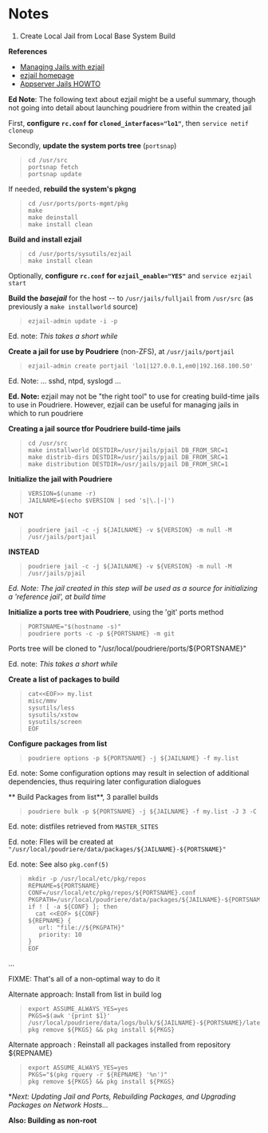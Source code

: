 
# Notes

1. Create Local Jail from Local Base System Build

**References**
* [Managing Jails with ezjail](https://www.freebsd.org/doc/handbook/jails-ezjail.html)
* [ezjail homepage](https://erdgeist.org/arts/software/ezjail/)
* [Appserver Jails HOWTO](https://wiki.freebsd.org/AppserverJailsHOWTO)

**Ed Note**: The following text about ezjail might be a useful summary, though not going into detail about launching poudriere from within the created jail

First, **configure `rc.conf` for `cloned_interfaces="lo1"`**, then `service netif cloneup`

Secondly, **update the system ports tree** (`portsnap`) 

>     cd /usr/src
>     portsnap fetch
>     portsnap update

If needed, **rebuild the system's pkgng**

>     cd /usr/ports/ports-mgmt/pkg
>     make
>     make deinstall
>     make install clean

**Build and install ezjail**

>     cd /usr/ports/sysutils/ezjail
>     make install clean

Optionally, **configure `rc.conf` for `ezjail_enable="YES"`** and `service ezjail start`

**Build the _basejail_** for the host -- to `/usr/jails/fulljail` from `/usr/src` (as previously a `make installworld` source)

>     ezjail-admin update -i -p

Ed. note: _This takes a short while_

**Create a jail for use by Poudriere** (non-ZFS), at `/usr/jails/portjail`

>     ezjail-admin create portjail 'lo1|127.0.0.1,em0|192.168.100.50'

Ed. Note: ... sshd, ntpd, syslogd ...

**Ed. Note:** ezjail may not be "the right tool" to use for creating build-time jails to use in Poudriere. However, ezjail can be useful for managing jails in which to run poudriere

**Creating a jail source tfor Poudriere build-time jails**

>     cd /usr/src
>     make installworld DESTDIR=/usr/jails/pjail DB_FROM_SRC=1
>     make distrib-dirs DESTDIR=/usr/jails/pjail DB_FROM_SRC=1
>     make distribution DESTDIR=/usr/jails/pjail DB_FROM_SRC=1


**Initialize the jail with Poudriere**

>     VERSION=$(uname -r)
>     JAILNAME=$(echo $VERSION | sed 's|\.|-|')

**NOT**
>     poudriere jail -c -j ${JAILNAME} -v ${VERSION} -m null -M /usr/jails/portjail

**INSTEAD**
>     poudriere jail -c -j ${JAILNAME} -v ${VERSION} -m null -M /usr/jails/pjail

_Ed. Note: The jail created in this step will be used as a source for initializing a 'reference jail', at build time_

**Initialize a ports tree with Poudriere**, using the 'git' ports method

>     PORTSNAME="$(hostname -s)"
>     poudriere ports -c -p ${PORTSNAME} -m git

Ports tree will be cloned to "/usr/local/poudriere/ports/${PORTSNAME}"

Ed. note: _This takes a short while_

**Create a list of packages to build**

>     cat<<EOF>> my.list
>     misc/mmv
>     sysutils/less
>     sysutils/xstow
>     sysutils/screen
>     EOF

**Configure packages from list**

>     poudriere options -p ${PORTSNAME} -j ${JAILNAME} -f my.list

Ed. note: Some configuration options may result in selection of additional dependencies, thus requiring later configuration dialogues

** Build Packages from list**, 3 parallel builds

>     poudriere bulk -p ${PORTSNAME} -j ${JAILNAME} -f my.list -J 3 -C

Ed. note: distfiles retrieved from `MASTER_SITES`

Ed. note: FIles will be created at  `"/usr/local/poudriere/data/packages/${JAILNAME}-${PORTSNAME}"`

Ed. note: See also `pkg.conf(5)`

>     mkdir -p /usr/local/etc/pkg/repos
>     REPNAME=${PORTSNAME}
>     CONF=/usr/local/etc/pkg/repos/${PORTSNAME}.conf
>     PKGPATH=/usr/local/poudriere/data/packages/${JAILNAME}-${PORTSNAME}
>     if ! [ -a ${CONF} ]; then
>       cat <<EOF> ${CONF}
>     ${REPNAME} {
>        url: "file://${PKGPATH}"
>        priority: 10
>     }
>     EOF

...

FIXME: That's all of a non-optimal way to do it


Alternate approach: Install from list in build log 

>     export ASSUME_ALWAYS_YES=yes
>     PKGS=$(awk '{print $1}' /usr/local/poudriere/data/logs/bulk/${JAILNAME}-${PORTSNAME}/latest/.poudriere.ports.built)
>     pkg remove ${PKGS} && pkg install ${PKGS}


Alternate approach : Reinstall all packages installed from repository ${REPNAME}

>     export ASSUME_ALWAYS_YES=yes
>     PKGS="$(pkg rquery -r ${REPNAME} '%n')"
>     pkg remove ${PKGS} && pkg install ${PKGS}

**Next: Updating Jail and Ports, Rebuilding Packages, and Upgrading Packages on Network Hosts...*

**Also: Building as non-root**
